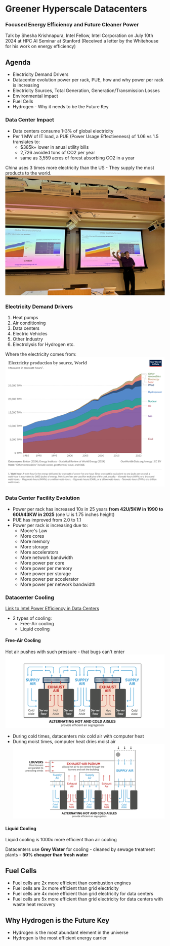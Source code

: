 # Greener Hyperscale Datacenters
### Focused Energy Efficiency and Future Cleaner Power

Talk by Shesha Krishnapura, Intel Fellow, Intel Corporation on July 10th 2024 at HPC AI Seminar at Stanford (Received a letter by the Whitehouse for his work on energy efficiency)

## Agenda
- Electricity Demand Drivers
- Datacenter evolution power per rack, PUE, how and why power per rack is increasing
- Electricity Sources, Total Generation, Generation/Transmission Losses
- Environmental impact
- Fuel Cells
- Hydrogen - Why it needs to be the Future Key

### Data Center Impact
- Data centers consume 1-3% of global electricity
- Per 1 MW of IT load, a PUE (Power Usage Effectiveness) of 1.06 vs 1.5 translates to:
    - $385k+ lower in anual utility bills
    - 2,726 avoided tons of CO2 per year
    - same as 3,559 acres of forest absorbing CO2 in a year

China uses 3 times more electricity than the US - They supply the most products to the world. 
![Shesha prensenting the world electricity demand](3-images/global-electricity-demand.jpeg)

### Electricity Demand Drivers
1. Heat pumps
2. Air conditioning
3. Data centers
4. Electric Vehicles
5. Other Industry
6. Electrolysis for Hydrogen etc. 

Where the electricity comes from:
![Electricity Production Sources](3-images/electricity-prod-source-stacked.svg)

### Data Center Facility Evolution
- Power per rack has increased 10x in 25 years
    **from 42U/5KW in 1990 to 60U/43KW in 2025** (one U is 1.75 inches height)
- PUE has improved from 2.0 to 1.1
- Power per rack is increasing due to:
    - Moore's Law
    - More cores
    - More memory
    - More storage
    - More accelerators
    - More network bandwidth
    - More power per core
    - More power per memory
    - More power per storage
    - More power per accelerator
    - More power per network bandwidth

### Datacenter Cooling
[Link to Intel Power Efficiency in Data Centers](https://www.intel.com/content/dam/www/public/us/en/documents/best-practices/intel-it-extremely-energy-efficient-high-density-data-centers-paper.pdf)

- 2 types of cooling:
    - Free-Air cooling
    - Liquid cooling

#### Free-Air Cooling
Hot air pushes with such pressure - that bugs can't enter
![ALTERNATING HOT AND COLD AISLES](3-images/closed-air-segregation.png)
- During cold times, datacenters mix cold air with computer heat
- During moist times, computer heat dries moist air
![Manage efficient air segregation](3-images/managed-air-segregation.png)

#### Liquid Cooling
Liquid cooling is 1000x more efficient than air cooling

Datacenters use **Grey Water** for cooling - cleaned by sewage treatment plants -  **50% cheaper than fresh water**

## Fuel Cells
- Fuel cells are 2x more efficient than combustion engines
- Fuel cells are 3x more efficient than grid electricity
- Fuel cells are 4x more efficient than grid electricity for data centers
- Fuel cells are 5x more efficient than grid electricity for data centers with waste heat recovery

## Why Hydrogen is the Future Key
- Hydrogen is the most abundant element in the universe
- Hydrogen is the most efficient energy carrier
